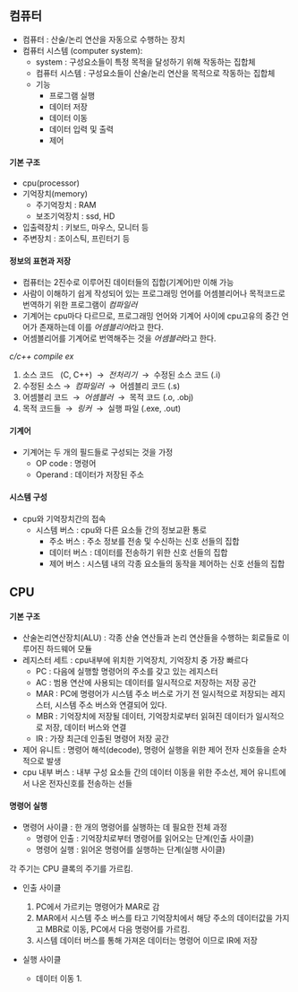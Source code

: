 ## 컴퓨터

- 컴퓨터 : 산술/논리 연산을 자동으로 수행하는 장치
- 컴퓨터 시스템 (computer system):
	- system : 구성요소들이 특정 목적을 달성하기 위해 작동하는 집합체
	- 컴퓨터 시스템 : 구성요소들이 산술/논리 연산을 목적으로 작동하는 집합체
	- 기능 
		- 프로그램 실행
		- 데이터 저장
		- 데이터 이동
		- 데이터 입력 및 출력
		- 제어

#### 기본 구조
- cpu(processor)
- 기억장치(memory)
	- 주기억장치 : RAM
	- 보조기억장치 : ssd, HD
- 입출력장치 : 키보드, 마우스, 모니터 등
- 주변장치 : 조이스틱, 프린터기 등

#### 정보의 표현과 저장
- 컴퓨터는 2진수로 이루어진 데이터들의 집합(기계어)만 이해 가능
- 사람이 이해하기 쉽게 작성되어 있는 프로그래밍 언어를 어셈블리어나 목적코드로 번역하기 위한 프로그램이 *컴파일러*
- 기계어는 cpu마다 다르므로, 프로그래밍 언어와 기계어 사이에 cpu고유의 중간 언어가 존재하는데 이를 *어셈블리어*라고 한다.
- 어셈블리어를 기계어로 번역해주는 것을 *어셈블러*라고 한다.

*c/c++ compile ex*
1. 소스 코드   (C, C++)  →  *전처리기*  →  수정된 소스 코드 (.i)
2. 수정된 소스 →  *컴파일러*  →  어셈블리 코드 (.s)
3. 어셈블리 코드  →  *어셈블러*  →  목적 코드 (.o, .obj)
4. 목적 코드들  →  *링커*  →  실행 파일 (.exe, .out)

#### 기계어
- 기계어는 두 개의 필드들로 구성되는 것을 가정
	- OP code : 명령어
	- Operand : 데이터가 저장된 주소

#### 시스템 구성

- cpu와 기억장치간의 접속
	- 시스템 버스 : cpu와 다른 요소들 간의 정보교환 통로
		- 주소 버스 : 주소 정보를 전송 및 수신하는 신호 선들의 집합
		- 데이터 버스 : 데이터를 전송하기 위한 신호 선들의 집합
		- 제어 버스 : 시스템 내의 각종 요소들의 동작을 제어하는 신호 선들의 집합


## CPU

#### 기본 구조
- 산술논리연산장치(ALU) : 각종 산술 연산들과 논리 연산들을 수행하는 회로들로 이루어진 하드웨어 모듈
- 레지스터 세트 : cpu내부에 위치한 기억장치, 기억장치 중 가장 빠르다
	- PC : 다음에 실행할 명령어의 주소를 갖고 있는 레지스터
	- AC : 범용 연산에 사용되는 데이터를 일시적으로 저장하는 저장 공간
	- MAR : PC에 명령어가 시스템 주소 버스로 가기 전 일시적으로 저장되는 레지스터, 시스템 주소 버스와 연결되어 있다. 
	- MBR : 기억장치에 저장될 데이터, 기억장치로부터 읽혀진 데이터가 일시적으로 저장, 데이터 버스와 연결
	- IR : 가장 최근데 인출된 명령어 저장 공간
- 제어 유니트 : 명령어 해석(decode), 명령어 실행을 위한 제어 전자 신호들을 순차적으로 발생
- cpu 내부 버스 : 내부 구성 요소들 간의 데이터 이동을 위한 주소선, 제어 유니트에서 나온 전자신호를 전송하는 선들

#### 명령어 실행

- 명령어 사이클 : 한 개의 명령어를 실행하는 데 필요한 전체 과정
	- 명령어 인출 : 기억장치로부터 명령어를 읽어오는 단계(인출 사이클)
	- 명령어 실행 : 읽어온 명령어를 실행하는 단계(실행 사이클)

각 주기는 CPU 클록의 주기를 가르킴.

- 인출 사이클 
	1. PC에서 가르키는 명령어가 MAR로 감
	2. MAR에서 시스템 주소 버스를 타고 기억장치에서 해당 주소의 데이터값을 가지고 MBR로 이동, PC에서 다음 명령어를 가르킴.
	3. 시스템 데이터 버스를 통해 가져온 데이터는 명령어 이므로 IR에 저장

- 실행 사이클 
	- 데이터 이동
		1. 